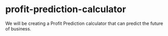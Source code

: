 # profit-prediction-calculator
We will be creating a Profit Prediction calculator that can predict the future of business.
